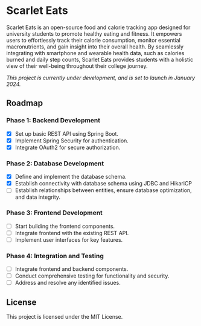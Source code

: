 # Scarlet Eats

Scarlet Eats is an open-source food and calorie tracking app designed for university students to promote healthy eating and fitness. It empowers users to effortlessly track their calorie consumption, monitor essential macronutrients, and gain insight into their overall health. By seamlessly integrating with smartphone and wearable health data, such as calories burned and daily step counts, Scarlet Eats provides students with a holistic view of their well-being throughout their college journey. 

_This project is currently under development, and is set to launch in January 2024._

## Roadmap

### Phase 1: Backend Development

- [x] Set up basic REST API using Spring Boot.
- [x] Implement Spring Security for authentication.
- [x] Integrate OAuth2 for secure authorization.

### Phase 2: Database Development

- [x] Define and implement the database schema.
- [x] Establish connectivity with database schema using JDBC and HikariCP
- [ ] Establish relationships between entities, ensure database optimization, and data integrity.

### Phase 3: Frontend Development

- [ ] Start building the frontend components.
- [ ] Integrate frontend with the existing REST API.
- [ ] Implement user interfaces for key features.

### Phase 4: Integration and Testing

- [ ] Integrate frontend and backend components.
- [ ] Conduct comprehensive testing for functionality and security.
- [ ] Address and resolve any identified issues.

## License

This project is licensed under the MIT License.

